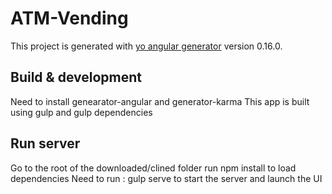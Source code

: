 # ATM-Vending

This project is generated with [yo angular generator](https://github.com/yeoman/generator-angular)
version 0.16.0.

## Build & development


Need to install genearator-angular and generator-karma
This app is built using gulp and gulp dependencies

## Run server
Go to the root of the downloaded/clined folder
run npm install to load dependencies
Need to run : gulp serve to start the server and launch the UI


